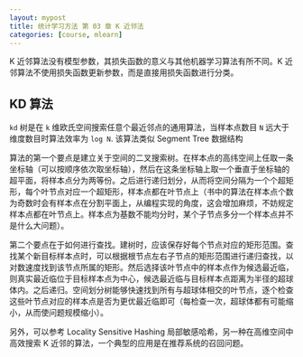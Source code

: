 ```yaml
---
layout: mypost
title: 统计学习方法 第 03 章 K 近邻法
categories: [course, mlearn]
---
```


K 近邻算法没有模型参数，其损失函数的意义与其他机器学习算法有所不同。K 近邻算法不使用损失函数更新参数，而是直接用损失函数进行分类。

## KD 算法

`kd` 树是在 `k` 维欧氏空间搜索任意个最近邻点的通用算法，当样本点数目 `N` 远大于维度数目时算法效率为 `log N`. 该算法类似 Segment Tree 数据结构

算法的第一个要点是建立关于空间的二叉搜索树。在样本点的高纬空间上任取一条坐标轴（可以按顺序依次取坐标轴），然后在这条坐标轴上取一个垂直于坐标轴的超平面，将样本点分为两等份。之后进行递归划分，从而将空间分隔为一个个超矩形，每个叶节点对应一个超矩形，样本点都在叶节点上（书中的算法在样本点个数为奇数时会有样本点在分割平面上，从编程实现的角度，这会增加麻烦，不妨规定样本点都在叶节点上。样本点为基数不能均分时，某个子节点多分一个样本点并不是什么大问题）。

第二个要点在于如何进行查找。建树时，应该保存好每个节点对应的矩形范围。查找某个新目标样本点时，可以根据根节点左右子节点的矩形范围进行递归查找，以对数速度找到该节点所属的矩形。然后选择该叶节点中的样本点作为候选最近临，则真实最近临位于目标样本点为中心，候选最近临与目标样本点距离为半径的超球体内。之后递归。空间划分树能够快速找到所有与超球体相交的叶节点，逐个检查这些叶节点对应的样本点是否为更优最近临即可（每检查一次，超球体都有可能缩小，从而使问题规模缩小）。

另外，可以参考 Locality Sensitive Hashing 局部敏感哈希，另一种在高维空间中高效搜索 K 近邻的算法，一个典型的应用是在推荐系统的召回问题。
